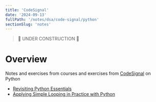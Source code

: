 ```yaml
---
title: 'CodeSignal'
date: '2024-09-13'
fullPath: '/notes/dsa/code-signal/python'
sectionSlug: 'notes'
---
```


> 🚧 UNDER CONSTRUCTION 🚧

# Overview

Notes and exercises from courses and exercises from [CodeSignal](https://learn.codesignal.com/) on Python

- [Revisiting Python Essentials](/notes/dsa/code-signal/python/course-90)
- [Applying Simple Looping in Practice with Python](/notes/dsa/code-signal/python/course-91)

